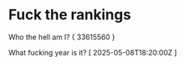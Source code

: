 # Fuck the rankings

Who the hell am I?
{ 33615560 }

What fucking year is it?
[ 2025-05-08T18:20:00Z ]
